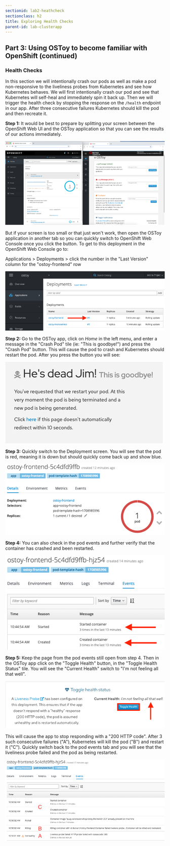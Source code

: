 ```yaml
---
sectionid: lab2-heathcheck
sectionclass: h2
title: Exploring Health Checks
parent-id: lab-clusterapp
---
```


## Part 3: Using OSToy to become familiar with OpenShift (continued)

### Health Checks
In this section we will intentionally crash our pods as well as make a pod non-responsive to the liveliness probes from Kubernetes and see how Kubernetes behaves.  We will first intentionally crash our pod and see that Kubernetes will self-heal and immediately spin it back up. Then we will trigger the health check by stopping the response on the `/health` endpoint in our app. After three consecutive failures Kubernetes should kill the pod and then recreate it.

**Step 1:** It would be best to prepare by splitting your screen between the OpenShift Web UI and the OSToy application so that you can see the results of our actions immediately.

![Splitscreen](/media/managedlab/23-ostoy-splitscreen.png)

But if your screen is too small or that just won't work, then open the OSToy application in another tab so you can quickly switch to OpenShift Web Console once you click the button. To get to this deployment in the OpenShift Web Console go to: 

Applications > Deployments > click the number in the "Last Version" column for the "ostoy-frontend" row

![Deploy Num](/media/managedlab/11-ostoy-deploynum.png)

**Step 2:** Go to the OSToy app, click on *Home* in the left menu, and enter a message in the "Crash Pod" tile (ie: "This is goodbye!") and press the "Crash Pod" button.  This will cause the pod to crash and Kubernetes should restart the pod. After you press the button you will see:

![Crash Message](/media/managedlab/12-ostoy-crashmsg.png)

**Step 3:** Quickly switch to the Deployment screen. You will see that the pod is red, meaning it is down but should quickly come back up and show blue.

![Pod Crash](/media/managedlab/13-ostoy-podcrash.png)

**Step 4:** You can also check in the pod events and further verify that the container has crashed and been restarted.

![Pod Events](/media/managedlab/14-ostoy-podevents.png)

**Step 5:** Keep the page from the pod events still open from step 4.  Then in the OSToy app click on the "Toggle Health" button, in the "Toggle Health Status" tile.  You will see the "Current Health" switch to "I'm not feeling all that well".

![Pod Events](/media/managedlab/15-ostoy-togglehealth.png)

This will cause the app to stop responding with a "200 HTTP code". After 3 such consecutive failures ("A"), Kubernetes will kill the pod ("B") and restart it ("C"). Quickly switch back to the pod events tab and you will see that the liveliness probe failed and the pod as being restarted.

![Pod Events2](/media/managedlab/16-ostoy-podevents2.png)
